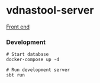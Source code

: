 # vdnastool-server

[Front end](https://github.com/WoodStone/vdnastool-web)

### Development
    # Start database
    docker-compose up -d
    
    # Run development server
    sbt run
    